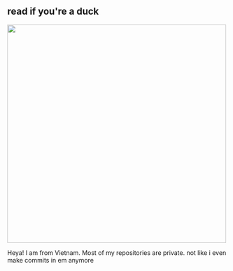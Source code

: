 ## read if you're a duck
<img src="https://github.com/user-attachments/assets/57c694cf-c479-4473-aee1-48f1656991b8" width="500" />

Heya! I am from Vietnam. Most of my repositories are private. not like i even make commits in em anymore
